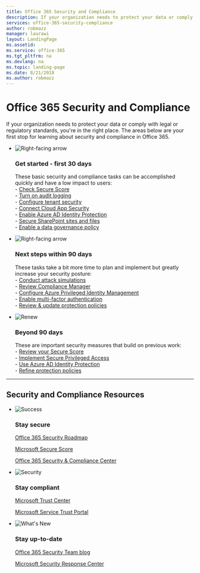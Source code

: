 ```yaml
---
title: Office 365 Security and Compliance
description: If your organization needs to protect your data or comply with legal or regulatory standards, you're in the right place. Here you can learn about security and compliance in Office 365
services: office-365-security-compliance
author: robmazz
manager: laurawi
layout: LandingPage
ms.assetid: 
ms.service: office-365
ms.tgt_pltfrm: na
ms.devlang: na
ms.topic: landing-page
ms.date: 8/21/2018
ms.author: robmazz
---
```

# Office 365 Security and Compliance

If your organization needs to protect your data or comply with legal or regulatory standards, you're in the right place. The areas below are your first stop for learning about security and compliance in Office 365.

<ul class="cardsF panelContent">
    <li>
        <div class="cardSize">
            <div class="cardPadding">
                <div class="card">
                    <div class="cardImageOuter">
                        <div class="cardImage">
                            <img src="https://docs.microsoft.com/office/media/icons/caret-right-blue.svg" alt="Right-facing arrow" />
                        </div>
                    </div>
                    <div class="cardText">
                        <h3>Get started - first 30 days</h3>
                <p>These basic security and compliance tasks can be accomplished quickly and have a low impact to users: <br> - <a href="office-365-secure-score.md" target="_blank">Check Secure Score</a> <br> - <a href="search-the-audit-log-in-security-and-compliance.md">Turn on audit logging</a> <br> - <a href="tenant-wide-setup-for-increased-security.md">Configure tenant security</a> <br> - <a href="https://docs.microsoft.com/cloud-app-security/connect-office-365-to-microsoft-cloud-app-security">Connect Cloud App Security</a> <br> - <a href="https://docs.microsoft.com/azure/active-directory/active-directory-identityprotection-enable">Enable Azure AD Identity Protection</a> <br> - <a href="https://docs.microsoft.com/office365/enterprise/secure-sharepoint-online-sites-and-files">Secure SharePoint sites and files</a> <br> - <a href="configure-supervision-policies.md">Enable a data governance policy</a> </p>
                    </div>
                </div>
            </div>
        </div>
    </li>
    <li>
        <div class="cardSize">
            <div class="cardPadding">
                <div class="card">
                    <div class="cardImageOuter">
                        <div class="cardImage">
                            <img src="https://docs.microsoft.com/office/media/icons/caret-right-blue.svg" alt="Right-facing arrow" />
                        </div>
                    </div>
                    <div class="cardText">
                        <h3>Next steps within 90 days</h3>
                        <p>These tasks take a bit more time to plan and implement but greatly increase your security posture: <br> - <a href="attack-simulator.md">Conduct attack simulations</a> <br> - <a href="meet-data-protection-and-regulatory-reqs-using-microsoft-cloud.md">Review Compliance Manager</a> <br> - <a href="https://docs.microsoft.com/azure/active-directory/privileged-identity-management/pim-configure">Configure Azure Privileged Identity Management</a> <br> - <a href="https://docs.microsoft.com/azure/active-directory/authentication/concept-mfa-howitworks">Enable multi-factor authentication</a> <br> - <a href="protect-against-threats.md">Review & update protection policies</a> </p>
                    </div>
                </div>
            </div>
        </div>
    </li>
    <li>
        <div class="cardSize">
            <div class="cardPadding">
                <div class="card">
                    <div class="cardImageOuter">
                        <div class="cardImage">
                            <img src="https://docs.microsoft.com/office/media/icons/renew.svg" alt="Renew" />
                        </div>
                    </div>
                    <div class="cardText">
                        <h3>Beyond 90 days</h3>
                        <p>These are important security measures that build on previous work:<br>
                        - <a href="https://securescore.office.com" target="_blank">Review your Secure Score</a><br>
                        - <a href="https://docs.microsoft.com/windows-server/identity/securing-privileged-access/securing-privileged-access">Implement Secure Privileged Access</a><br>
                        - <a href="https://docs.microsoft.com/azure/active-directory/active-directory-identityprotection">Use Azure AD Identity Protection</a><br>
                        - <a href="protect-against-threats.md">Refine protection policies</a><br></p>
                    </div>
                </div>
            </div>
        </div>
    </li>
</ul>

<hr>
<h2>Security and Compliance Resources</h2>

<ul class="panelContent cardsF">
    <li>
        <div class="cardSize">
            <div class="cardPadding">
                <div class="card">
                    <div class="cardImageOuter">
                        <div class="cardImage">
                            <img src="https://docs.microsoft.com/office/media/icons/success-blue.svg" alt="Success" data-linktype="external">
                        </div>
                    </div>
                    <div class="cardText">
                        <h3>Stay secure</h3>
                        <p><a href="security-roadmap.md">Office 365 Security Roadmap</a></p>
                        <p><a href="https://securescore.microsoft.com" target="_blank">Microsoft Secure Score</a></p>
                        <p><a href="https://protection.office.com" target="_blank">Office 365 Security & Compliance Center</a></p>
                    </div>
                </div>
            </div>
        </div>
    </li>
    <li>
        <div class="cardSize">
            <div class="cardPadding">
                <div class="card">
                    <div class="cardImageOuter">
                        <div class="cardImage">
                            <img src="https://docs.microsoft.com/office/media/icons/security-blue.svg" alt="Security" data-linktype="external">
                        </div>
                    </div>
                    <div class="cardText">
                        <h3>Stay compliant</h3>
                        <p><a href="https://www.microsoft.com/trustcenter" target="_blank">Microsoft Trust Center</a></p>
                        <p><a href="https://servicetrust.microsoft.com" target="_blank">Microsoft Service Trust Portal</a></p>
                    </div>
                </div>
            </div>
        </div>
    </li>
    <li>
        <div class="cardSize">
            <div class="cardPadding">
                <div class="card">
                    <div class="cardImageOuter">
                        <div class="cardImage">
                            <img src="https://docs.microsoft.com/office/media/icons/whats-new-megaphone-blue.svg" alt="What's New" data-linktype="external">
                        </div>
                    </div>
                    <div class="cardText">
                        <h3>Stay up-to-date</h3>
                        <p><a href="https://blogs.technet.microsoft.com/office365security" target="_blank">Office 365 Security Team blog</a></p>
                        <p><a href="https://www.microsoft.com/msrc" target="_blank">Microsoft Security Response Center</a></p>
                    </div>
                </div>
            </div>
        </div>
    </li>
</ul>